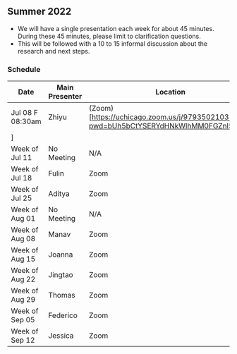 ## Summer 2022

- We will have a single presentation each week for about 45 minutes. During these 45 minutes, please limit to clarification questions.
- This will be followed with a 10 to 15 informal discussion about the research and next steps. 

### Schedule

| Date                        | Main Presenter | Location |
|-----------------------------|----------------|----------|
| Jul 08 F 08:30am            | Zhiyu          | (Zoom)[https://uchicago.zoom.us/j/97935021031?pwd=bUh5bCtYSERYdHNkWlhMM0FGZnl5QT09
]     |
| Week of Jul 11              | No Meeting     | N/A      |
| Week of Jul 18              | Fulin          | Zoom     |
| Week of Jul 25              | Aditya         | Zoom     |
| Week of Aug 01              | No Meeting     | N/A      |
| Week of Aug 08              | Manav          | Zoom     |
| Week of Aug 15              | Joanna         | Zoom     |
| Week of Aug 22              | Jingtao        | Zoom     |
| Week of Aug 29              | Thomas         | Zoom     |
| Week of Sep 05              | Federico       | Zoom     |
| Week of Sep 12              | Jessica        | Zoom     |

